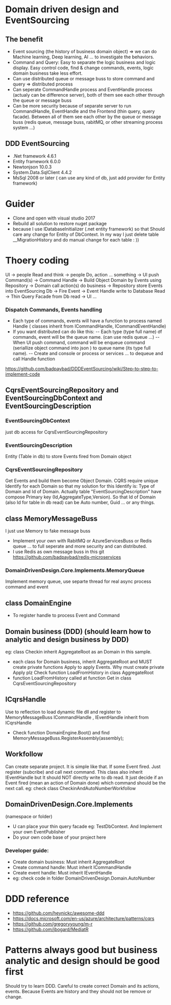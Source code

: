 # Domain driven design and EventSourcing

## The benefit
 - Event sourcing (the history of business domain object) => we can do Machine learning, Deep learning, AI ... to investigate the behaviors.
 - Command and Query: Easy to separate the logic business and logic display. Easy control code, find & change commands, events, logic domain business take less effort.
 - Can use distributed queue or message buss to store command and query => distributed process
 - Can seperate CommandHandle process and EventHandle process (actualy can be difference server), both of them see each other through the queue or message buss
 - Can be more security because of separate server to run CommandHandle, EventHandle and the Frontend (thin query, query facade). Between all of them see each other by the queue or message buss (redis queue, message buss, rabitMQ, or other streaming process system ...)

## DDD EventSourcing

 - .Net framework 4.6.1
 - Entity framework 6.0.0
 - Newtonjson 10.0.3
 - System.Data.SqlClient 4.4.2
 - MsSql 2008 or later ( can use any kind of db, just add provider for Entity framework)
 
 # Guider
 - Clone and open with visual studio 2017
 - Rebuild all solution to restore nuget package
 - because I use IDatabaseInitializer (.net entity framework) so that Should care any change for Entity of DbContext.
 In my way I just delete table __MigrationHistory and do manual change for each table : ))
 
 # Thoery coding
 UI -> people Read and think -> people Do, action ... something -> UI push Command(s) -> Command Handle -> Build Object Domain by Events using Repository -> Domain call action(s) do business -> Repository store Events into EventSourcing Db -> Fire Event -> Event Handle write to Database Read -> Thin Query Facade from Db read -> UI ...
 
 ### Dispatch Commands, Events handling
 - Each type of commands, events will have a function to process named Handle ( classes inherit from ICommandHandle, ICommandEventHandle)
 - If you want distributed can do like this:
 -- Each type (type full name) ơf commands, event will be the queue name. (can use redis queue ...)
 -- When UI push command, command will be enqueue command (seriallize object command into json ) to queue name (its type full name).
 -- Create and console or process or services ... to dequeue and call Handle function

https://github.com/badpaybad/DDDEventSourcing/wiki/Step-to-step-to-implement-code
 
 ## CqrsEventSourcingRepository and EventSourcingDbContext and EventSourcingDescription
 ### EventSourcingDbContext 
 just db access for CqrsEventSourcingRepository
 ### EventSourcingDescription
 Entity (Table in db) to store Events fired from Domain object
 ### CqrsEventSourcingRepository
 Get Events and build them become Object Domain. 
 CQRS require unique Identify for each Domain so that my solution for this Identify is: Type of Domain and Id of Domain. 
 Actually table "EventSourcingDescription" have compose Primary key (Id,AggregateType,Version).
 So that Id of Domain (also Id for table in db read) can be Auto number, Guid ... or any things. 
 
 ## class MemoryMessageBuss
 I just use Memory to fake message buss
 - Implement your own with RabitMQ or AzureServicesBuss or Redis queue ... to full seperate and more security and can distributed.
 - I use Redis as own message buss in this git https://github.com/badpaybad/redis-microservices
 ### DomainDrivenDesign.Core.Implements.MemoryQueue 
 Implement memory queue, use separte thread for real async process command and event 
 
 ## class DomainEngine
 - To register handle to process Event and Command

 ## Domain business (DDD) (should learn how to analytic and design business by DDD)
 eg: class Checkin inherit AggregateRoot as an Domain in this sample.
 - each class for Domain business, inherit AggregateRoot and MUST create private functions Apply to apply Events.
 Why must create private Apply plz Check function LoadFromHistory in class AggregateRoot 
- function LoadFromHistory called at function Get in class CqrsEventSourcingRepository

## ICqrsHandle
Use to reflection to load dynamic file dll and register to MemoryMessageBuss
ICommandHandle , IEventHandle inherit from ICqrsHandle
- Check function DomainEngine.Boot() and find MemoryMessageBuss.RegisterAssembly(assembly);

## Workfollow
Can create separate project. It is simple like that. If some Event fired. Just register (subcribe) and call next command.
This class also inherit IEventHandle but It should NOT directly write to db read. It just decide if an Event fired (mean an action of Domain done) which command should be the next call. eg: check class CheckinAndAutoNumberWorkfollow

## DomainDrivenDesign.Core.Implements
(namespace or folder)
- U can place your thin query facade eg: TestDbContext. And Implement your own EventPublisher
- Do your own code base of your project here

### Developer guide:
- Create domain business: Must inherit AggregateRoot
- Create command handle: Must inherit ICommandHandle
- Create event handle: Must inherit IEventHandle
- eg: check code in folder DomainDrivenDesign.Domain.AutoNumber 

# DDD reference
- https://github.com/heynickc/awesome-ddd
- https://docs.microsoft.com/en-us/azure/architecture/patterns/cqrs
- https://github.com/gregoryyoung/m-r
- https://github.com/jbogard/MediatR

# Patterns always good but business analytic and design should be good first
 Should try to learn DDD. Careful to create correct Domain and its actions, events. Because Events are history and they should not be remove or change. 
 
 
 
